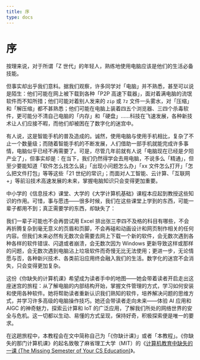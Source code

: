 ```yaml
---
title: 序
type: docs
---
```


# 序

按理来说，对于所谓「Z 世代」的年轻人，熟练地使用电脑应该是他们的生活必备技能。

但事实却出乎我们意料。据我们观察，许多同学对「电脑」并不熟悉，甚至可以说是陌生：他们可能在网上被下载到各种「P2P 高速下载器」，面对着满电脑的流氓软件而不知所措；他们可能对着别人发来的 `zip` 或 `7z` 文件一头雾水，对「压缩」和「解压缩」都不甚熟悉；他们可能在电脑上装着四五个浏览器、三四个杀毒软件，更可能分不清自己电脑的「内存」和「硬盘」……科技在飞速发展，各种新技术让人们应接不暇，而他们却被困在了数字化的迷宫中。

有人说，这是智能手机的普及造成的。诚然，使用电脑与使用手机相比，复杂了不止一个数量级；而随着智能手机的不断发展，人们借助一部手机就能完成许多事情，电脑似乎已经不再需要了。可是，尽管几年前就有人说「电脑现在已经是夕阳产业了」，但事实却是：在当下，我们仍然得学会去用电脑，不说多么「精通」，但至少要能知道「软件怎么找怎么装」「出现小问题怎么办」「xx 文件怎么打开」「怎么把文件打包」等等这些「21 世纪的常识」；而面对人工智能、云计算、「互联网+」等前沿技术高速发展的未来，掌握电脑知识只会变得更加重要。

中小学的《信息技术》课堂、大学的《大学计算机基础》课程本应起到教授这些知识的作用。可惜，事与愿违——很多时候，我们在这些课堂上学到的东西，可能一辈子都用不到；真正需要学的东西，却缺失了：

我们一辈子可能也不会再尝试用 Excel 排出张三李四不及格的科目有哪些，不会再折腾复杂到毫无意义的页眉和页脚，不会再碰和动画设计和网页制作相关的任何内容。但我们未来必然有无数次会需要去网上下载一个新的软件，会无数次遇到各种各样的软件错误、闪退或者崩溃，会无数次因为 Windows 更新导致这样或那样的问题，会无数次遇到电脑沾上垃圾软件而奇慢无比无法使用；更进一步，无论情愿与否，各种新兴技术、各类前沿应用终会融入我们的生活。数字化的迷宫不会消失，只会变得更加复杂。

这份《你缺失的计算机课》希望成为读者手中的地图——她会带着读者开启走出这座迷宫的旅程：从了解电脑的内部结构开始，掌握文件管理的方式，学习如何安装和使用各种软件。她将帮助读者重新认识我们熟知的软件，培养解决问题的思维方式，并学习许多高级的电脑操作技巧。她还会带读者走向未来——体验 AI 应用和 AIGC 的神奇魅力，探索云计算和 IoT 的广泛应用，了解我们所处的网络世界的安全与危机。这一切都以生动、易懂的方式呈现，保持好奇，积极探索便是唯一的要求。

在这趟旅程中，本教程会在文中简称自己为「《你缺计课》」或者「本教程」。《你缺失的那门计算机课》的起名致敬了麻省理工大学（MIT）的《[计算机教育中缺失的一课 (The Missing Semester of Your CS Education)](https://missing.csail.mit.edu/)》。